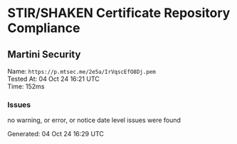 # STIR/SHAKEN Certificate Repository Compliance

## Martini Security

Name: `https://p.mtsec.me/2e5a/IrVqscEfO8Dj.pem`\
Tested At: 04 Oct 24 16:21 UTC\
Time: 152ms

### Issues

no warning, or error, or notice date level issues were found

Generated: 04 Oct 24 16:29 UTC
